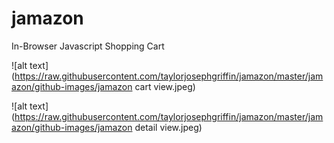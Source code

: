 # jamazon
In-Browser Javascript Shopping Cart

![alt text](https://raw.githubusercontent.com/taylorjosephgriffin/jamazon/master/jamazon/github-images/jamazon cart view.jpeg)

![alt text](https://raw.githubusercontent.com/taylorjosephgriffin/jamazon/master/jamazon/github-images/jamazon detail view.jpeg)
